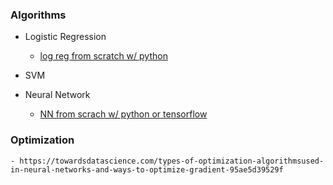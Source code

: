 ### Algorithms
  * Logistic Regression
      - [log reg from scratch w/ python](https://beckernick.github.io/logistic-regression-from-scratch/) 
      
  * SVM
  
  * Neural Network
      - [NN from scrach w/ python or tensorflow](https://beckernick.github.io/neural-network-scratch/)

### Optimization
    - https://towardsdatascience.com/types-of-optimization-algorithmsused-in-neural-networks-and-ways-to-optimize-gradient-95ae5d39529f
    
    
